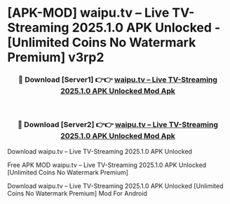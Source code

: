 # [APK-MOD] waipu.tv – Live TV-Streaming 2025.1.0 APK Unlocked - [Unlimited Coins No Watermark Premium] v3rp2



<div align="center">
<h3>🔴 Download [Server1] 👉👉 <a href="https://momento.my/?title=waipu.tv_–_Live_TV-Streaming_2025.1.0_APK_Unlocked">waipu.tv – Live TV-Streaming 2025.1.0 APK Unlocked Mod Apk</a></h3><br>

<h3>🔴 Download [Server2] 👉👉 <a href="https://momento.my/?title=waipu.tv_–_Live_TV-Streaming_2025.1.0_APK_Unlocked">waipu.tv – Live TV-Streaming 2025.1.0 APK Unlocked Mod Apk</a></h3>
</div>



Download waipu.tv – Live TV-Streaming 2025.1.0 APK Unlocked 

Free APK MOD waipu.tv – Live TV-Streaming 2025.1.0 APK Unlocked [Unlimited Coins No Watermark Premium]

Download waipu.tv – Live TV-Streaming 2025.1.0 APK Unlocked [Unlimited Coins No Watermark Premium] Mod For Android
